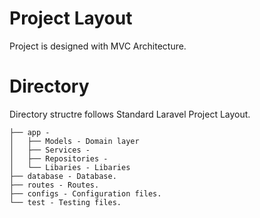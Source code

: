 # Project Layout
Project is designed with MVC Architecture.  


# Directory
Directory structre follows Standard Laravel Project Layout.  


```
├── app -
│   ├── Models - Domain layer
│   ├── Services - 
│   ├── Repositories - 
│   └── Libaries - Libaries 
├── database - Database.
├── routes - Routes.
├── configs - Configuration files.
└── test - Testing files. 
```